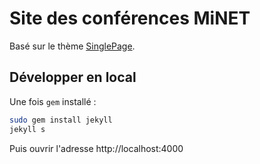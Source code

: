 Site des conférences MiNET
==========================

Basé sur le thème [SinglePage](https://github.com/t413/SinglePaged).

Développer en local
----------

Une fois `gem` installé :

```bash
sudo gem install jekyll
jekyll s
```

Puis ouvrir l'adresse  http://localhost:4000

